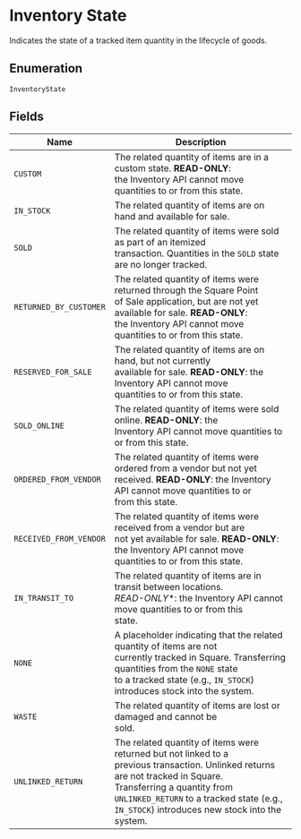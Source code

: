 
# Inventory State

Indicates the state of a tracked item quantity in the lifecycle of goods.

## Enumeration

`InventoryState`

## Fields

| Name | Description |
|  --- | --- |
| `CUSTOM` | The related quantity of items are in a custom state. **READ-ONLY**:<br>the Inventory API cannot move quantities to or from this state. |
| `IN_STOCK` | The related quantity of items are on hand and available for sale. |
| `SOLD` | The related quantity of items were sold as part of an itemized<br>transaction. Quantities in the `SOLD` state are no longer tracked. |
| `RETURNED_BY_CUSTOMER` | The related quantity of items were returned through the Square Point<br>of Sale application, but are not yet available for sale. **READ-ONLY**:<br>the Inventory API cannot move quantities to or from this state. |
| `RESERVED_FOR_SALE` | The related quantity of items are on hand, but not currently<br>available for sale. **READ-ONLY**: the Inventory API cannot move<br>quantities to or from this state. |
| `SOLD_ONLINE` | The related quantity of items were sold online. **READ-ONLY**: the<br>Inventory API cannot move quantities to or from this state. |
| `ORDERED_FROM_VENDOR` | The related quantity of items were ordered from a vendor but not yet<br>received. **READ-ONLY**: the Inventory API cannot move quantities to or<br>from this state. |
| `RECEIVED_FROM_VENDOR` | The related quantity of items were received from a vendor but are<br>not yet available for sale. **READ-ONLY**: the Inventory API cannot move<br>quantities to or from this state. |
| `IN_TRANSIT_TO` | The related quantity of items are in transit between locations.<br>*READ-ONLY**: the Inventory API cannot move quantities to or from this<br>state. |
| `NONE` | A placeholder indicating that the related quantity of items are not<br>currently tracked in Square. Transferring quantities from the `NONE` state<br>to a tracked state (e.g., `IN_STOCK`) introduces stock into the system. |
| `WASTE` | The related quantity of items are lost or damaged and cannot be<br>sold. |
| `UNLINKED_RETURN` | The related quantity of items were returned but not linked to a<br>previous transaction. Unlinked returns are not tracked in Square.<br>Transferring a quantity from `UNLINKED_RETURN` to a tracked state (e.g.,<br>`IN_STOCK`) introduces new stock into the system. |

